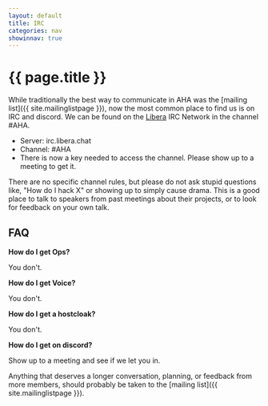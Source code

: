 ```yaml
---
layout: default
title: IRC
categories: nav
showinnav: true
---
```


# {{ page.title }}

While traditionally the best way to communicate in AHA was the [mailing
list]({{ site.mailinglistpage }}), now the most common place to find us
is on IRC and discord. We can be found on the [Libera](http://libera.chat/) IRC
Network in the channel #AHA.

* Server: irc.libera.chat
* Channel: #AHA
* There is now a key needed to access the channel. Please show up to a meeting to get it.

There are no specific channel rules, but please do not ask stupid
questions like, "How do I hack X" or showing up to simply cause drama.
This is a good place to talk to speakers from past meetings about their
projects, or to look for feedback on your own talk.

## FAQ
**How do I get Ops?**

You don't.

**How do I get Voice?**

You don't.

**How do I get a hostcloak?**

You don't.

**How do I get on discord?**

Show up to a meeting and see if we let you in.

Anything that deserves a longer conversation, planning, or feedback from
more members, should probably be taken to the [mailing list]({{ site.mailinglistpage }}).

